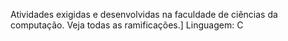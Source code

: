Atividades exigidas e desenvolvidas na faculdade de ciências da computação. Veja todas as ramificações.]
Linguagem: C 
